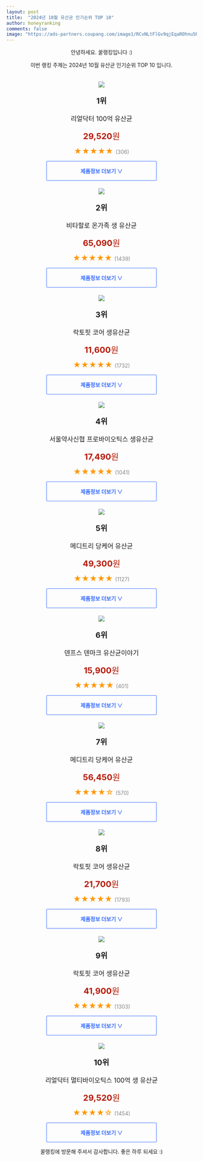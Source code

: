 ```yaml
---
layout: post
title:  "2024년 10월 유산균 인기순위 TOP 10"
author: honeyranking
comments: false
image: "https://ads-partners.coupang.com/image1/RCvNLtFlGv9qjEqaROhnu5RkuRp47wqTQsi_b3qvvHqT8-C7ZakMzKi5d-9YykKhR0a1ojdsZ_Sgpk6Un78kZb2ll2pGfrbVApGrnNtMtd_s_SeUs8azBeyE2VOgOhVBdds0YI0ozObQAgKQZXyX1gl_qZYwoAEstq2zVhjAfQaD-REUW2DUpvASLPkSe9dURPPaF_a53H5Fj3jQAgifbMmZRAfMxzJV11n6HqsDRM5oMCnlIhFn7NMuWDNT5bsAxDTqFGRfE29_-3KR5kaAWmA_WEgL7amn-TOEdg=="
---
```

<p style="text-align: center;">안녕하세요. 꿀랭킹입니다 :)</p>
<p style="text-align: center;">이번 랭킹 주제는 2024년 10월 유산균 인기순위 TOP 10 입니다.</p><center><img src="https://ads-partners.coupang.com/image1/RCvNLtFlGv9qjEqaROhnu5RkuRp47wqTQsi_b3qvvHqT8-C7ZakMzKi5d-9YykKhR0a1ojdsZ_Sgpk6Un78kZb2ll2pGfrbVApGrnNtMtd_s_SeUs8azBeyE2VOgOhVBdds0YI0ozObQAgKQZXyX1gl_qZYwoAEstq2zVhjAfQaD-REUW2DUpvASLPkSe9dURPPaF_a53H5Fj3jQAgifbMmZRAfMxzJV11n6HqsDRM5oMCnlIhFn7NMuWDNT5bsAxDTqFGRfE29_-3KR5kaAWmA_WEgL7amn-TOEdg==" style="margin-top:20px" /></center><p style="text-align: center; font-size: 20px"><b>1위</b></p><p style="text-align: center; font-size: 17px">리얼닥터 100억 유산균</p><p style="text-align: center;"><span style="color: #b61800; font-size: 22px;"><b>29,520</b>원</span></p><p style="text-align: center;"><span style="color: #ff9600; font-size: 20px;">★★★★★ </span><span style="color: #878787;">(306)</span></p><center><a href="https://link.coupang.com/re/AFFSDP?lptag=AF3899140&subid=honeyrank&pageKey=150858589&itemId=19421775191&vendorItemId=71809787226&traceid=V0-153-e8512d246de59336&requestid=20241001090000729250743537&token=31850B%7CGM"><div style="font-size: 14px; display: inline-block; padding: 15px 90px; color: #346aff; border-radius: 2px; border: 1px solid #346aff; cursor: pointer;"><b>제품정보 더보기 &or;</b></div></a></center><center><img src="https://ads-partners.coupang.com/image1/XhQL4Txr-IuorfGrXmQpBNUmPsqr1vVuIwmZ-3TeEwCzT8SCMZicdTkp_MHSxt5-6yAz814sSVWAYNUzAKAuCyy9_Fr83gkMTulQJi8LoEcLXnNFjG3COFqiz-fLHnh3ZnVX0dhP0pN9E0jvBPe-Q_K9RDccXiXDXwt2WpWeSil3dsSsE_aOWPocmGOGl1FA8IW-MyRSu9ua-Ozrv4Ng6tMtlfRvKVIWpFxnGScRn0SuRvC_0pCAkViJKVsUJ0ayxn3QnmBQmByZvVfKvm_EVMpnwPFP76WySpDaiQ==" style="margin-top:20px" /></center><p style="text-align: center; font-size: 20px"><b>2위</b></p><p style="text-align: center; font-size: 17px">비타할로 온가족 생 유산균</p><p style="text-align: center;"><span style="color: #b61800; font-size: 22px;"><b>65,090</b>원</span></p><p style="text-align: center;"><span style="color: #ff9600; font-size: 20px;">★★★★★ </span><span style="color: #878787;">(1439)</span></p><center><a href="https://link.coupang.com/re/AFFSDP?lptag=AF3899140&subid=honeyrank&pageKey=186444869&itemId=19013170608&vendorItemId=86137791044&traceid=V0-153-704ce2e110bf227e&requestid=20241001090000729250743537&token=31850B%7CGM"><div style="font-size: 14px; display: inline-block; padding: 15px 90px; color: #346aff; border-radius: 2px; border: 1px solid #346aff; cursor: pointer;"><b>제품정보 더보기 &or;</b></div></a></center><center><img src="https://ads-partners.coupang.com/image1/qo6spd4z1dXyG4Shqj8kMaQUJKHMgtIlCQRILWe1FkJ5uRscxhv7vGn4UHXMXbVwkYpcb6s_zAXnSvitSiFMcx_4lsL9HZMys9I9JCWLK8A1Sy2Dy5aTMU4JsHgHO61qgFmYDYSsxXdHn3fJket1IzPQ-W3_HOQFgY9InCNStVXo6O3vomGuIK7VdL4ptJFIc7fgMNxnPoxtTjvrNTIHMb9jxFvN-IXjV3bqs3YBIShYsmMdxV70vvtoTcrdsgK0tj4W3FXDXzyiyDDedZNSXeiFvI0sJiJI2HQ=" style="margin-top:20px" /></center><p style="text-align: center; font-size: 20px"><b>3위</b></p><p style="text-align: center; font-size: 17px">락토핏 코어 생유산균</p><p style="text-align: center;"><span style="color: #b61800; font-size: 22px;"><b>11,600</b>원</span></p><p style="text-align: center;"><span style="color: #ff9600; font-size: 20px;">★★★★★ </span><span style="color: #878787;">(1732)</span></p><center><a href="https://link.coupang.com/re/AFFSDP?lptag=AF3899140&subid=honeyrank&pageKey=7510980736&itemId=19680030416&vendorItemId=86785424918&traceid=V0-153-953b85bd28edc99f&requestid=20241001090000729250743537&token=31850B%7CGM"><div style="font-size: 14px; display: inline-block; padding: 15px 90px; color: #346aff; border-radius: 2px; border: 1px solid #346aff; cursor: pointer;"><b>제품정보 더보기 &or;</b></div></a></center><center><img src="https://ads-partners.coupang.com/image1/6qYfhP0FIDY3JpQc6uGxneywghUc6Mk6H4pEyI256cRtrdxgaSYIrQB9uHxkYKHI7y8xpOpnDPceH2Pk9oLf1ELYt2Lc0EcJxdcPeQ1IbRTXze9roimUu40tr_-2aQOeN0WpX5O7_YNiU6dZjathlAz1die2bsDjGRnehs_D7PiA9lpNio8GpU60Vj_LaL3jcl97i4I0njWph6LEwCbZUHKSVWLEA8D64vXbO7ZcEhSsJUfTTIJt6D-sLpyphG84nXn3KrM44vtxYVF7FTHa8LOG6gB8wvVVcA==" style="margin-top:20px" /></center><p style="text-align: center; font-size: 20px"><b>4위</b></p><p style="text-align: center; font-size: 17px">서울약사신협 프로바이오틱스 생유산균</p><p style="text-align: center;"><span style="color: #b61800; font-size: 22px;"><b>17,490</b>원</span></p><p style="text-align: center;"><span style="color: #ff9600; font-size: 20px;">★★★★★ </span><span style="color: #878787;">(1041)</span></p><center><a href="https://link.coupang.com/re/AFFSDP?lptag=AF3899140&subid=honeyrank&pageKey=7149552437&itemId=18807552875&vendorItemId=3277081236&traceid=V0-153-336c2388caf29c11&requestid=20241001090000729250743537&token=31850B%7CGM"><div style="font-size: 14px; display: inline-block; padding: 15px 90px; color: #346aff; border-radius: 2px; border: 1px solid #346aff; cursor: pointer;"><b>제품정보 더보기 &or;</b></div></a></center><center><img src="https://ads-partners.coupang.com/image1/A5gFKVs6NzosPbNbAzxcdXamu2bXp9PbNHcgDRl86wa4nhteBBQgqhPNQUltBhI0DwVX5Fv0v7k-HUn0StcDOOmbmt4_8jns1kS6IHhiV0L1i-_fVLJRJz3x3UoWTdA84LRm4fwpAyPRfbiNlLvyGVXWiG2vTSKXPxe2Hm2eet6h3bUugC_At0FnEwfKT3Nb8wpwkbunZ0O11WB8fP8wTx9yQp86il0WUZSyjtNNZtpgwKXxWUR4q_6jdaYEQd6yWf6P2WBTrDvasBlzFkymurW4NuTwViPThiQVrprEvZXL22_ow6kayW45" style="margin-top:20px" /></center><p style="text-align: center; font-size: 20px"><b>5위</b></p><p style="text-align: center; font-size: 17px">메디트리 당케어 유산균</p><p style="text-align: center;"><span style="color: #b61800; font-size: 22px;"><b>49,300</b>원</span></p><p style="text-align: center;"><span style="color: #ff9600; font-size: 20px;">★★★★★ </span><span style="color: #878787;">(1127)</span></p><center><a href="https://link.coupang.com/re/AFFSDP?lptag=AF3899140&subid=honeyrank&pageKey=8339525117&itemId=24082900702&vendorItemId=90529883854&traceid=V0-153-24e7839d558e5bf8&requestid=20241001090000729250743537&token=31850B%7CGM"><div style="font-size: 14px; display: inline-block; padding: 15px 90px; color: #346aff; border-radius: 2px; border: 1px solid #346aff; cursor: pointer;"><b>제품정보 더보기 &or;</b></div></a></center><center><img src="https://ads-partners.coupang.com/image1/9c0Zkwe9gX6kbYD19WnqzBgUWiL9dlgeejcxu1fbl519jMSqq8G3g159Z-sg9t-PCLeL8X5wxD8ZDYANfD3GubnbfkeSbjBoOob3UwErCoK32wbgsO2nfiuhY3ajNaBnICiKJ2-H2lmW-B9pma8BxZBPvZePcM5fDVAunNN1Y_e81I-4E51iVvfBaetZ1mrtJiayeFzoTU7uRoVCoRkYh1QKm53953LZLvgVMMk0BmKy4IqxI4n91QPvL7m7-llPoE13hCVe2ktKnMrljDo0uMB_uYm-bJjrWAAO" style="margin-top:20px" /></center><p style="text-align: center; font-size: 20px"><b>6위</b></p><p style="text-align: center; font-size: 17px">덴프스 덴마크 유산균이야기</p><p style="text-align: center;"><span style="color: #b61800; font-size: 22px;"><b>15,900</b>원</span></p><p style="text-align: center;"><span style="color: #ff9600; font-size: 20px;">★★★★★ </span><span style="color: #878787;">(401)</span></p><center><a href="https://link.coupang.com/re/AFFSDP?lptag=AF3899140&subid=honeyrank&pageKey=6659211729&itemId=15281596956&vendorItemId=82502087749&traceid=V0-153-d20d0d55a2fd1ce5&requestid=20241001090000729250743537&token=31850B%7CGM"><div style="font-size: 14px; display: inline-block; padding: 15px 90px; color: #346aff; border-radius: 2px; border: 1px solid #346aff; cursor: pointer;"><b>제품정보 더보기 &or;</b></div></a></center><center><img src="https://ads-partners.coupang.com/image1/XIBUdzk9wheM-C0mXIfa6i0kclcYnyZ0JSi2Ib1A1QfzJWrvWdAY3Kz66RGtMYjl37eFCipTTdWbfIvpHl-epQt6TqTQMrB_bx92P_uz7fjOJk16yW26s2WZFCSQOBekHp8oYq8xYEjZW7Z9eOoSlj9SiGX08AbAHCWEGelcyZDxMXLpz6oMA9HyJbRChFZDqc2J45m5aawLVJtZA0SpePRBR5bHp9r_xztaCtzYXRp4lKhjUFDdHP9KLA_L9YWjTMzFRBKUl4XuUxzOs8J3Rn6-s6ysk6wbNxG54uLn2-YBo-njC3RmOzA=" style="margin-top:20px" /></center><p style="text-align: center; font-size: 20px"><b>7위</b></p><p style="text-align: center; font-size: 17px">메디트리 당케어 유산균</p><p style="text-align: center;"><span style="color: #b61800; font-size: 22px;"><b>56,450</b>원</span></p><p style="text-align: center;"><span style="color: #ff9600; font-size: 20px;">★★★★☆ </span><span style="color: #878787;">(570)</span></p><center><a href="https://link.coupang.com/re/AFFSDP?lptag=AF3899140&subid=honeyrank&pageKey=8339525117&itemId=24082900699&vendorItemId=90529883846&traceid=V0-153-24e7839d558e5bf8&requestid=20241001090000729250743537&token=31850B%7CGM"><div style="font-size: 14px; display: inline-block; padding: 15px 90px; color: #346aff; border-radius: 2px; border: 1px solid #346aff; cursor: pointer;"><b>제품정보 더보기 &or;</b></div></a></center><center><img src="https://ads-partners.coupang.com/image1/w_8EfljbNuENfrYqw4jD9Tlrk10XxYK3V0vyaq_Nm2rKFm0DRoTnB_7DoQL3H6yuQGkUdIHKgKQcoos8L5-ygLAroB2EyCFab_CnPxXQpjONSRNHUH0TmBft1WhgQFXbz2B4JdRVqgJqGqikc1Ly569m9anYAdsBWoFF-gkFgdrhFjFsia63UuiNHPsH6gk1QvkRDeYM_3WSFBy9LUtfpwcTOEbwmJ_y8fqatCHhBIjSAp2QX4BsazCFbtZFLLMx12_A0WWGcgGOXJAfca-Ap-lmlfE04ZfP2eg=" style="margin-top:20px" /></center><p style="text-align: center; font-size: 20px"><b>8위</b></p><p style="text-align: center; font-size: 17px">락토핏 코어 생유산균</p><p style="text-align: center;"><span style="color: #b61800; font-size: 22px;"><b>21,700</b>원</span></p><p style="text-align: center;"><span style="color: #ff9600; font-size: 20px;">★★★★★ </span><span style="color: #878787;">(1793)</span></p><center><a href="https://link.coupang.com/re/AFFSDP?lptag=AF3899140&subid=honeyrank&pageKey=5498533952&itemId=19283681356&vendorItemId=85093993993&traceid=V0-153-ee7f1c467eb516af&requestid=20241001090000729250743537&token=31850B%7CGM"><div style="font-size: 14px; display: inline-block; padding: 15px 90px; color: #346aff; border-radius: 2px; border: 1px solid #346aff; cursor: pointer;"><b>제품정보 더보기 &or;</b></div></a></center><center><img src="https://ads-partners.coupang.com/image1/c0moy5GJ99PQiPjsc7CnF6FKFzNhUc7QYrGaFuW__HI76_tzNO--le05CtqN_qdUIiHq-beBHTCi4ddZMiR5N-tGGA3vtLPyDb_0kKelsoCB_5paRLUKB2rW_4HFGZ6umjqbZT1h67QKUWIJQnuSsu1hV7ldV3u3DqRJb9TFNYLwz18UG6cvHOCdhy0x37QQTQGAYweDXaZxcMOqoMRnhJ4SohAxiVfD_lFbQiCjEuntiMsnabBX404XMFQNpeHr07hr95IsZol_uNXNbEPhFfzPr7nOpTQ1Tg==" style="margin-top:20px" /></center><p style="text-align: center; font-size: 20px"><b>9위</b></p><p style="text-align: center; font-size: 17px">락토핏 코어 생유산균</p><p style="text-align: center;"><span style="color: #b61800; font-size: 22px;"><b>41,900</b>원</span></p><p style="text-align: center;"><span style="color: #ff9600; font-size: 20px;">★★★★★ </span><span style="color: #878787;">(1303)</span></p><center><a href="https://link.coupang.com/re/AFFSDP?lptag=AF3899140&subid=honeyrank&pageKey=5498533952&itemId=18320021060&vendorItemId=85464803334&traceid=V0-153-ee7f1c467eb516af&requestid=20241001090000729250743537&token=31850B%7CGM"><div style="font-size: 14px; display: inline-block; padding: 15px 90px; color: #346aff; border-radius: 2px; border: 1px solid #346aff; cursor: pointer;"><b>제품정보 더보기 &or;</b></div></a></center><center><img src="https://ads-partners.coupang.com/image1/4tJUBo6ZEzBcb5mk4gvhClY-evv1DpL_Oea3UGr8oSLvRFSsMzMAtgVW0bY5r81Wsf0GxQy9UsSA68XVZN_kZnUtz_V21NQ0s6MGdUgxjNRt6-AG8SKEx9pLPxb1EhzOAYoTC3I5oOmRWQLtIqCa7oIlJ4q8Jgo4sMi7x-j1g81xDdDJ9XkS7wadmsTVQ500_O2HTjQq6PJYH9XU1Hfqof3mMiovxjy_TxM57xW_ZeoIv3DrVENXolBXdC8r6hKBg8LCuvDptCJXeSAW8YRwscuAMU3rsWFv-mJA" style="margin-top:20px" /></center><p style="text-align: center; font-size: 20px"><b>10위</b></p><p style="text-align: center; font-size: 17px">리얼닥터 멀티바이오틱스 100억 생 유산균</p><p style="text-align: center;"><span style="color: #b61800; font-size: 22px;"><b>29,520</b>원</span></p><p style="text-align: center;"><span style="color: #ff9600; font-size: 20px;">★★★★☆ </span><span style="color: #878787;">(1454)</span></p><center><a href="https://link.coupang.com/re/AFFSDP?lptag=AF3899140&subid=honeyrank&pageKey=6360729315&itemId=13938525900&vendorItemId=80733416744&traceid=V0-153-4be6b20df5e18914&requestid=20241001090000729250743537&token=31850B%7CGM"><div style="font-size: 14px; display: inline-block; padding: 15px 90px; color: #346aff; border-radius: 2px; border: 1px solid #346aff; cursor: pointer;"><b>제품정보 더보기 &or;</b></div></a></center><p style="text-align: center;">꿀랭킹에 방문해 주셔서 감사합니다. 좋은 하루 되세요 :)</p>